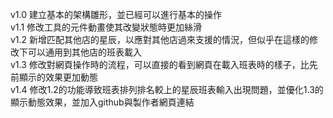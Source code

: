 v1.0  建立基本的架構雛形，並已經可以進行基本的操作  
v1.1  修改工具的元件動畫使其改變狀態時更加絲滑  
v1.2  新增匹配其他店的星辰，以應對其他店過來支援的情況，但似乎在這樣的修改下可以通用到其他店的班表載入  
v1.3  修改對網頁操作時的流程，可以直接的看到網頁在載入班表時的樣子，比先前顯示的效果更加動態  
v1.4  修改1.2的功能導致班表排列排名較上的星辰班表輸入出現問題，並優化1.3的顯示動態效果，並加入github與製作者網頁連結  
